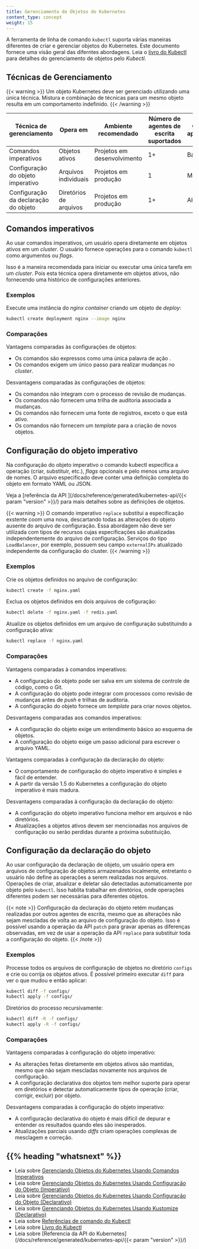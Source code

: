 ```yaml
---
title: Gerenciamento de Objetos do Kubernetes
content_type: concept
weight: 15
---
```


<!-- overview -->
A ferramenta de linha de comando `kubectl` suporta várias maneiras diferentes de criar e 
gerenciar objetos do Kubernetes. Este documento fornece uma visão geral das diferntes
abordagens. Leia o [livro do Kubectl](https://kubectl.docs.kubernetes.io) para detalhes
do gerenciamento de objetos pelo *Kubectl*.

<!-- body -->

## Técnicas de Gerenciamento

{{< warning >}}
Um objeto Kubernetes deve ser gerenciado utilizando uma única técnica. Mistura e 
combinação de técnicas para um mesmo objeto resulta em um comportamento indefinido.
{{< /warning >}}

| Técnica de gerenciamento             | Opera em         | Ambiente recomendado | Número de agentes de escrita suportados  | Curva de aprendizado |
|----------------------------------|----------------------|------------------------|--------------------|----------------|
| Comandos imperativos              | Objetos ativos       | Projetos em desenvolvimento | 1+                 | Baixo         |
| Configuração do objeto imperativo  | Arquivos individuais     | Projetos em produção    | 1                  | Moderado       |
| Configuração da declaração do objeto | Diretórios de arquivos | Projetos em produção    | 1+                 | Alto           |

## Comandos imperativos

Ao usar comandos imperativos, um usuário opera diretamente em 
objetos ativos em um *cluster*. O usuário fornece operações para
o comando `kubectl`  como argumentos ou *flags*.

Isso é a maneira recomendada para iniciar ou executar uma única tarefa
em um *cluster*. Pois esta técnica opera diretamente em objetos ativos,
não fornecendo uma histórico de configurações anteriores.

### Exemplos

Execute uma instância do *nginx container* criando um objeto de *deploy*:

```sh
kubectl create deployment nginx --image nginx
```

### Comparações

Vantagens comparadas às configurações de objetos:

- Os comandos são expressos como uma única palavra de ação .
- Os comandos exigem um único passo para realizar mudanças no *cluster*.

Desvantagens comparadas às configurações de objetos:

- Os comandos não integram com o processo de revisão de mudanças. 
- Os comandos não fornecem uma trilha de auditoria associada a mudanças.
- Os comandos não fornecem uma fonte de registros, exceto o que está ativo.
- Os comandos não fornecem um *template* para a criação de novos objetos.

## Configuração do objeto imperativo

Na configuração do objeto imperativo o comando kubectl especifica a operação
(criar, substituir, etc.), *flags* opcionais e pelo menos uma arquivo de nomes. 
O arquivo especificado deve conter uma definição completa do objeto em formato
YAML ou JSON. 

Veja a [referência da API ](/docs/reference/generated/kubernetes-api/{{< param "version" >}}/)
para mais detalhes sobre as definições de objetos.

{{< warning >}}
O comando imperativo `replace` substitui a especificação exstente
coom uma nova, descartando todas as alterações do objeto ausente do
arquivo de configuração. Essa abordagem não deve ser utilizada com 
tipos de recursos cujas especificações são atualizadas independentemente 
do arquivo de configuração. Serviços do tipo `LoadBalancer`, por exemplo, 
possuem seu campo `externalIPs` atualizado independente da configuração 
do cluster.
{{< /warning >}}

### Exemplos

Crie os objetos definidos no arquivo de configuração: 

```sh
kubectl create -f nginx.yaml
```

Exclua os objetos definidos em dois arquivos de cofiguração:

```sh
kubectl delete -f nginx.yaml -f redis.yaml
```

Atualize os objetos definidos em um arquivo de configuração substituindo
a configuração ativa:

```sh
kubectl replace -f nginx.yaml
```

### Comparações 

Vantagens comparadas à comandos imperativos:

- A configuração do objeto pode ser salva em um sistema de controle de código, como o Git.
- A configuração do objeto pode integrar com processos como revisão de mudanças antes de *push* e trilhas de auditoria.
- A configuração do objeto fornece um *template* para criar novos objetos.

Desvantagens comparadas aos comandos imperativos:

- A configuração do objeto exige um entendimento básico ao esquema de objetos.
- A configuração do objeto exige um passo adicional para escrever o arquivo YAML.

Vantagens comparadas à configuração da declaração do objeto:

- O comportamento de configuração do objeto imperativo é simples e fácil de entender.
- A partir da versão 1.5 do Kubernetes a configuração do objeto imperativo é mais madura.

Desvantagens comparadas à configuração da declaração do objeto:

- A configuração do objeto imperativo funciona melhor em arquivos e não diretórios.
- Atualizações a objetos ativos devem ser mencionadas nos arquivos de configuração ou serão perdidas durante a próxima substituição.

## Configuração da declaração do objeto

Ao usar configuração da declaração de objeto, um usuário opera em arquivos 
de configuração de objetos armazenados localmente, entretanto o usuário não
define as operações a serem realizadas nos arquivos. Operações de criar, atualizar
e deletar são detectadas automaticamente por objeto pelo `kubectl`. Isso hablita
trabalhar em diretórios, onde operações diferentes podem ser necessárias para
diferentes objetos.

{{< note >}}
Configuração da declaração do objeto retém mudanças realizadas por outros
agentes de escrita, mesmo que as alterações não sejam mescladas de volta 
ao arquivo de configuração do objeto. Isso é possível usando a operação
da API `patch` para gravar apenas as diferenças observadas, em vez de usar
a operação da API `replace` para substituir toda a configuração do objeto. 
{{< /note >}}

### Exemplos

Processe todos os arquivos de configuração de objetos no diretório `configs` e
crie ou corrija os objetos ativos. É possível primeiro executar `diff` para ver
o que mudou e então aplicar:

```sh
kubectl diff -f configs/
kubectl apply -f configs/
```

Diretórios do processo recursivamente: 

```sh
kubectl diff -R -f configs/
kubectl apply -R -f configs/
```

### Comparações

Vantagens comparadas à configuração do objeto imperativo:

- As alterações feitas diretamente em objetos ativos são mantidas, mesmo que não sejam mescladas novamente nos arquivos de configuração. 
- A configuração declarativa dos objetos tem melhor suporte para operar em diretórios e detectar automaticamente tipos de operação (criar, corrigir, excluir) por objeto. 

Desvantagens comparadas à configuração do objeto imperativo:

- A configuração declarativa do objeto é mais difícil de depurar e entender os resultados quando eles são inesperados. 
- Atualizações parciais usando *diffs* criam operações complexas de mesclagem e correção. 

## {{% heading "whatsnext" %}}

- Leia sobre [Gerenciando Objetos do Kubernetes Usando Comandos Imperativos](/docs/tasks/manage-kubernetes-objects/imperative-command/)
- Leia sobre [Gerenciando Objetos do Kubernetes Usando Configuração do Objeto (Imperativo)](/docs/tasks/manage-kubernetes-objects/imperative-config/)
- Leia sobre [Gerenciando Objetos do Kubernetes Usando Configuração do Objeto (Declarativo)](/docs/tasks/manage-kubernetes-objects/declarative-config/)
- Leia sobre [Gerenciando Objetos do Kubernetes Usando Kustomize (Declarativo)](/docs/tasks/manage-kubernetes-objects/kustomization/)
- Leia sobre [Referências de comando do Kubectl](/docs/reference/generated/kubectl/kubectl-commands/)
- Leia sobre [Livro do Kubectl](https://kubectl.docs.kubernetes.io)
- Leia sobre [Referencia da API do Kubernetes](/docs/reference/generated/kubernetes-api/{{< param "version" >}}/)

